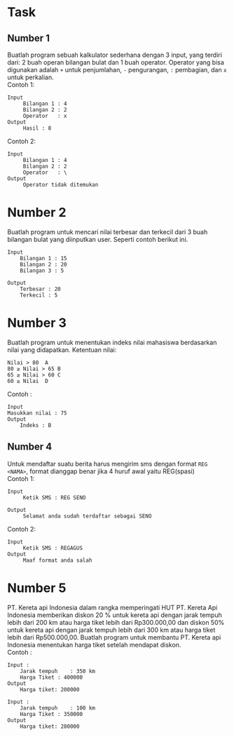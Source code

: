 # Task

## Number 1
Buatlah program sebuah kalkulator sederhana dengan 3 input, yang terdiri dari: 2 buah operan bilangan bulat dan 1 buah operator. Operator yang bisa digunakan adalah `+` untuk penjumlahan, `-` pengurangan, `:` pembagian, dan `x` untuk perkalian.  
Contoh 1: 
```
Input
     Bilangan 1 : 4
     Bilangan 2 : 2
     Operator   : x
Output
     Hasil : 8
```  
Contoh 2:
```
Input
     Bilangan 1 : 4
     Bilangan 2 : 2
     Operator   : \
Output
     Operator tidak ditemukan
```
# Number 2
Buatlah program untuk mencari nilai terbesar dan terkecil dari 3 buah bilangan bulat yang diinputkan user. Seperti contoh berikut ini.  
```
Input
	Bilangan 1 : 15
	Bilangan 2 : 20
	Bilangan 3 : 5

Output 
	Terbesar : 20
	Terkecil : 5
```
# Number 3
Buatlah program untuk menentukan indeks nilai mahasiswa berdasarkan nilai yang didapatkan.
Ketentuan nilai:  
```
Nilai > 80	A
80 ≥ Nilai > 65	B
65 ≥ Nilai > 60	C
60 ≥ Nilai 	D
```
Contoh :
```
Input
Masukkan nilai : 75
Output
	Indeks : B
```
## Number 4
Untuk mendaftar suatu berita harus mengirim sms dengan format `REG <NAMA>`, format dianggap benar jika 4 huruf awal yaitu REG(spasi)  
Contoh 1: 
```
Input
     Ketik SMS : REG SENO

Output
     Selamat anda sudah terdaftar sebagai SENO
```     
Contoh 2:
```
Input
     Ketik SMS : REGAGUS
Output
     Maaf format anda salah
```
# Number 5
PT. Kereta api Indonesia dalam rangka memperingati HUT PT. Kereta Api Indonesia memberikan diskon 20 % untuk kereta api dengan jarak tempuh lebih dari 200 km atau harga tiket lebih dari Rp300.000,00 dan diskon 50% untuk kereta api dengan jarak tempuh lebih dari 300 km atau harga tiket lebih dari Rp500.000,00. Buatlah program untuk membantu PT. Kereta api Indonesia menentukan harga tiket setelah mendapat diskon.  
Contoh :
```
Input :
	Jarak tempuh 	: 350 km
	Harga Tiket	: 400000 
Output
	Harga tiket: 200000
```
```
Input :
	Jarak tempuh 	: 100 km
	Harga Tiket	: 350000 
Output
	Harga tiket: 280000
```  

